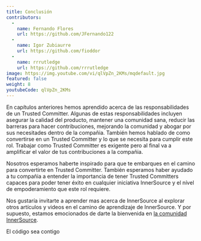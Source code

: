 ```yaml
---
title: Conclusión
contributors:
  - 
    name: Fernando Flores
    url: https://github.com/JFernando122
  - 
    name: Igor Zubiaurre
    url: https://github.com/fioddor
  - 
    name: rrrutledge
    url: https://github.com/rrrutledge
image: https://img.youtube.com/vi/qlVpZn_2KMs/mqdefault.jpg
featured: false
weight: 8
youtubeCode: qlVpZn_2KMs
---
```


<div class="paragraph">
<p>En capítulos anteriores hemos aprendido acerca de las responsabilidades de un Trusted Committer.
Algunas de estas responsabilidades incluyen asegurar la calidad del producto, mantener una comunidad sana, reducir las barreras para hacer contribuciones, mejorando la comunidad y abogar por sus necesitades dentro de la compañia.
También hemos hablado de como convertirse en un Trusted Committer y lo que se necesita para cumplir este rol.
Trabajar como Trusted Committer es exigente pero al final va a amplificar el valor de tus contribuciones a la compañia.</p>
</div>
<div class="paragraph">
<p>Nosotros esperamos haberte inspirado para que te embarques en el camino para convertirte en Trusted Committer.
También esperamos haber ayudado a tu compañia a entender la importancia de tener Trusted Committers capaces para poder tener éxito en cualquier iniciativa InnerSource y el nível de empoderamiento que este rol requiere.</p>
</div>
<div class="paragraph">
<p>Nos gustaría invitarte a aprender mas acerca de InnerSource al explorar otros artículos y videos en el camino de aprendizaje de InnerSource.
Y por supuesto, estamos emocionados de darte la bienvenida en <a href="http://www.innersourcecommons.org/">la comunidad InnerSource</a>.</p>
</div>
<div class="paragraph">
<p>El código sea contigo</p>
</div>
<!--- This file autogenerated from https://github.com/InnerSourceCommons/InnerSourceLearningPath/blob/main/scripts -->